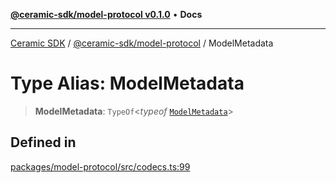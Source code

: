 [**@ceramic-sdk/model-protocol v0.1.0**](../README.md) • **Docs**

***

[Ceramic SDK](../../../README.md) / [@ceramic-sdk/model-protocol](../README.md) / ModelMetadata

# Type Alias: ModelMetadata

> **ModelMetadata**: `TypeOf`\<*typeof* [`ModelMetadata`](../variables/ModelMetadata.md)\>

## Defined in

[packages/model-protocol/src/codecs.ts:99](https://github.com/ceramicstudio/ceramic-sdk/blob/2df74ee449b4c48a3a1f531066c64854fe2dc5dd/packages/model-protocol/src/codecs.ts#L99)
